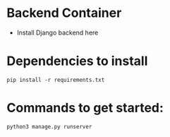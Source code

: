 # Backend Container


- Install Django backend here

# Dependencies to install
```pip install -r requirements.txt```

# Commands to get started:
```python3 manage.py runserver```